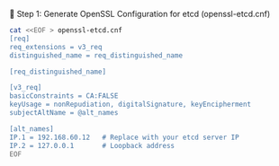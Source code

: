🔧 Step 1: Generate OpenSSL Configuration for etcd (openssl-etcd.cnf)
```bash
cat <<EOF > openssl-etcd.cnf
[req]
req_extensions = v3_req
distinguished_name = req_distinguished_name

[req_distinguished_name]

[v3_req]
basicConstraints = CA:FALSE
keyUsage = nonRepudiation, digitalSignature, keyEncipherment
subjectAltName = @alt_names

[alt_names]
IP.1 = 192.168.60.12   # Replace with your etcd server IP
IP.2 = 127.0.0.1       # Loopback address
EOF
```
